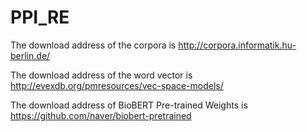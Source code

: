 # PPI_RE
The download address of the corpora is http://corpora.informatik.hu-berlin.de/

The download address of the word vector is http://evexdb.org/pmresources/vec-space-models/

The download address of BioBERT Pre-trained Weights is https://github.com/naver/biobert-pretrained
